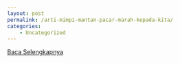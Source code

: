 ```yaml
---
layout: post
permalink: /arti-mimpi-mantan-pacar-marah-kepada-kita/
categories:
    - Uncategorized
---
```


[Baca Selengkapnya](/08)